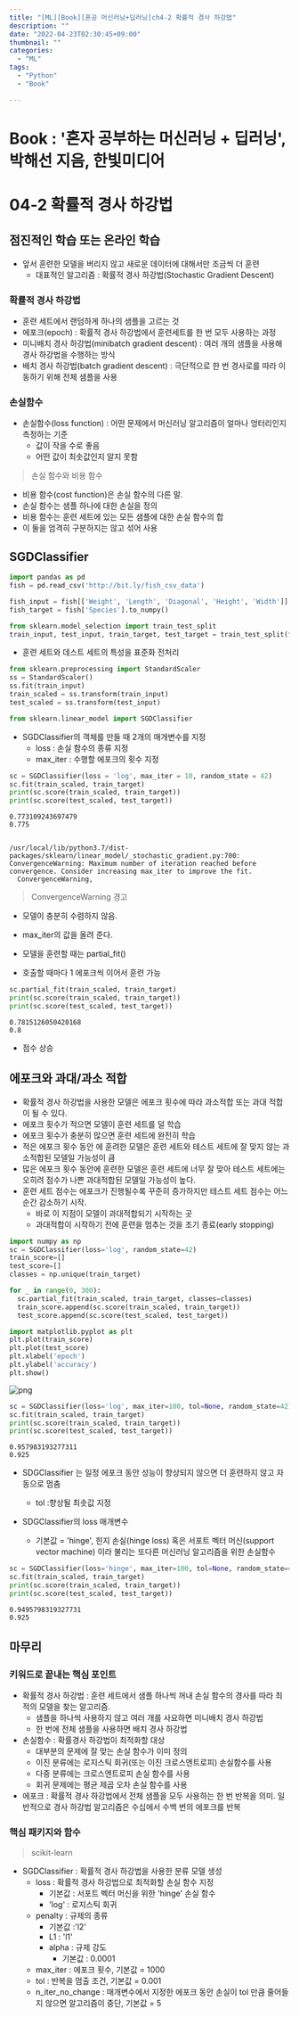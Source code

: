 ```yaml
---
title: "[ML][Book][혼공 머신러닝+딥러닝]ch4-2 확률적 경사 하강법"
description: ""
date: "2022-04-23T02:30:45+09:00"
thumbnail: ""
categories:
  - "ML"
tags:
  - "Python"
  - "Book"

---
```

# Book : '혼자 공부하는 머신러닝 + 딥러닝', 박해선 지음, 한빛미디어

# 04-2 확률적 경사 하강법

## 점진적인 학습 또는 온라인 학습
- 앞서 훈련한 모델을 버리지 않고 새로운 데이터에 대해서만 조금씩 더 훈련
  - 대표적인 알고리즘 : 확률적 경사 하강법(Stochastic Gradient Descent)

### 확률적 경사 하강법
- 훈련 세트에서 랜덤하게 하나의 샘플을 고르는 것
- 에포크(epoch) : 확률적 경사 하강법에서 훈련세트를 한 번 모두 사용하는 과정
- 미니배치 경사 하강법(minibatch gradient descent) : 여러 개의 샘플을 사용해 경사 하강법을 수행하는 방식
- 배치 경사 하강법(batch gradient descent) : 극단적으로 한 번 경사로를 따라 이동하기 위해 전체 샘플을 사용

### 손실함수
- 손실함수(loss function) : 어떤 문제에서 머신러닝 알고리즘이 얼마나 엉터리인지 측정하는 기준
  - 값이 작을 수로 좋음
  - 어떤 값이 최솟값인지 알지 못함
   
> 손실 함수와 비용 함수
- 비용 함수(cost function)은 손실 함수의 다른 말.
- 손실 함수는 샘플 하나에 대한 손실을 정의
- 비용 함수는 훈련 세트에 있는 모든 샘플에 대한 손실 함수의 합
- 이 둘을 엄격히 구분하지는 않고 섞어 사용

## SGDClassifier


```python
import pandas as pd
fish = pd.read_csv('http://bit.ly/fish_csv_data')
```


```python
fish_input = fish[['Weight', 'Length', 'Diagonal', 'Height', 'Width']].to_numpy()
fish_target = fish['Species'].to_numpy()
```


```python
from sklearn.model_selection import train_test_split
train_input, test_input, train_target, test_target = train_test_split(fish_input, fish_target, random_state=42)
```

- 훈련 세트와 데스트 세트의 특성을 표준화 전처리


```python
from sklearn.preprocessing import StandardScaler
ss = StandardScaler()
ss.fit(train_input)
train_scaled = ss.transform(train_input)
test_scaled = ss.transform(test_input)
```


```python
from sklearn.linear_model import SGDClassifier
```

- SGDClassifier의 객체를 만들 때 2개의 매개변수를 지정
  - loss : 손실 함수의 종류 지정
  - max_iter : 수행할 에포크의 횟수 지정


```python
sc = SGDClassifier(loss = 'log', max_iter = 10, random_state = 42)
sc.fit(train_scaled, train_target)
print(sc.score(train_scaled, train_target))
print(sc.score(test_scaled, test_target))
```

    0.773109243697479
    0.775
    

    /usr/local/lib/python3.7/dist-packages/sklearn/linear_model/_stochastic_gradient.py:700: ConvergenceWarning: Maximum number of iteration reached before convergence. Consider increasing max_iter to improve the fit.
      ConvergenceWarning,
    

> ConvergenceWarning 경고
- 모델이 충분히 수렴하지 않음.
- max_iter의 값을 올려 준다.

- 모델을 훈련할 때는 partial_fit()
- 호출할 때마다 1 에포크씩 이어서 훈련 가능


```python
sc.partial_fit(train_scaled, train_target)
print(sc.score(train_scaled, train_target))
print(sc.score(test_scaled, test_target))
```

    0.7815126050420168
    0.8
    

- 점수 상승

## 에포크와 과대/과소 적합
- 확률적 경사 하강법을 사용한 모델은 에포크 횟수에 따라 과소적합 또는 과대 적합이 될 수 있다. 
- 에포크 횟수가 적으면 모델이 훈련 세트를 덜 학습
- 에포크 횟수가 충분히 많으면 훈련 세트에 완전히 학습
- 적은 에포크 횟수 동안 에 훈려한 모델은 훈련 세트와 테스트 세트에 잘 맞지 않는 과소적합된 모델일 가능성이 큼
- 많은 에포크 횟수 동안에 훈련한 모델은 훈련 세트에 너무 잘 맞아 테스트 세트에는 오히려 점수가 나쁜 과대적합된 모델일 가능성이 높다.
- 훈련 세트 점수는 에포크가 진행될수록 꾸준히 증가하지만 테스트 세트 점수는 어느 순간 감소하기 시작.
  - 바로 이 지점이 모델이 과대적합되기 시작하는 곳
  - 과대적합이 시작하기 전에 훈련을 멈추는 것을 조기 종료(early stopping)
  


```python
import numpy as np
sc = SGDClassifier(loss='log', random_state=42)
train_score=[]
test_score=[]
classes = np.unique(train_target)
```


```python
for _ in range(0, 300):
  sc.partial_fit(train_scaled, train_target, classes=classes)
  train_score.append(sc.score(train_scaled, train_target))
  test_score.append(sc.score(test_scaled, test_target))
```


```python
import matplotlib.pyplot as plt
plt.plot(train_score)
plt.plot(test_score)
plt.xlabel('epoch')
plt.ylabel('accuracy')
plt.show()
```


![png](../../../../static/images/chapter4_2/output_21_0.png)



```python
sc = SGDClassifier(loss='log', max_iter=100, tol=None, random_state=42)
sc.fit(train_scaled, train_target)
print(sc.score(train_scaled, train_target))
print(sc.score(test_scaled, test_target))
```

    0.957983193277311
    0.925
    

- SDGClassifier 는 일정 에포크 동안 성능이 향상되지 않으면 더 훈련하지 않고 자동으로 멈춤
  - tol :향상될 최솟값 지정

- SDGClassifier의 loss 매개변수
  - 기본값 = 'hinge', 힌지 손실(hinge loss) 혹은 서포트 벡터 머신(support vector machine) 이라 불리는 또다른 머신러닝 알고리즘을 위한 손실함수


```python
sc = SGDClassifier(loss='hinge', max_iter=100, tol=None, random_state=42)
sc.fit(train_scaled, train_target)
print(sc.score(train_scaled, train_target))
print(sc.score(test_scaled, test_target))
```

    0.9495798319327731
    0.925
    

## 마무리

### 키워드로 끝내는 핵심 포인트
- 확률적 경사 하강법 : 훈련 세트에서 샘플 하나씩 꺼내 손실 함수의 경사를 따라 최적의 모델을 찾는 알고리즘.
  - 샘플을 하나씩 사용하지 않고 여러 개를 사요하면 미니배치 경사 하강법
  - 한 번에 전체 샘플을 사용하면 배치 경사 하강법
- 손실함수 : 확률경사 하강법이 최적화할 대상
  - 대부분의 문제에 잘 맞는 손실 함수가 이미 정의
  - 이진 분류에는 로지스틱 회귀(또는 이진 크로스엔트로피) 손실함수를 사용
  - 다중 분류에는 크로스엔트로피 손실 함수를 사용
  - 회귀 문제에는 평균 제곱 오차 손실 함수를 사용
- 에포크 : 확률적 경사 하강법에서 전체 샘플을 모두 사용하는 한 번 반복을 의미. 일반적으로 경사 하강법 알고리즘은 수십에서 수백 번의 에포크를 반복

### 핵심 패키지와 함수
> scikit-learn
- SGDClassifier : 확률적 경사 하강법을 사용한 분류 모델 생성
  - loss : 확률적 경사 하강법으로 최적화할 손실 함수 지정
    - 기본값 : 서포트 벡터 머신을 위한 'hinge' 손실 함수
    - 'log' : 로지스틱 회귀
  - penalty : 규제의 종류
    - 기본값 :'l2'
    - L1 : 'l1'
    - alpha : 규제 강도
      - 기본값 : 0.0001
  - max_iter : 에포크 횟수, 기본값 = 1000
  - tol : 반복을 멈출 조건, 기본값 = 0.001
  - n_iter_no_change : 매개변수에서 지정한 에포크 동안 손실이 tol 만큼 줄어들지 않으면 알고리즘이 중단, 기본값 = 5

